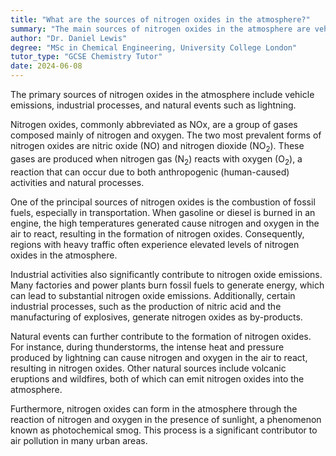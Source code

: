 ```yaml
---
title: "What are the sources of nitrogen oxides in the atmosphere?"
summary: "The main sources of nitrogen oxides in the atmosphere are vehicle emissions, industrial processes, and natural phenomena like lightning."
author: "Dr. Daniel Lewis"
degree: "MSc in Chemical Engineering, University College London"
tutor_type: "GCSE Chemistry Tutor"
date: 2024-06-08
---
```


The primary sources of nitrogen oxides in the atmosphere include vehicle emissions, industrial processes, and natural events such as lightning.

Nitrogen oxides, commonly abbreviated as NOx, are a group of gases composed mainly of nitrogen and oxygen. The two most prevalent forms of nitrogen oxides are nitric oxide ($\text{NO}$) and nitrogen dioxide ($\text{NO}_2$). These gases are produced when nitrogen gas ($\text{N}_2$) reacts with oxygen ($\text{O}_2$), a reaction that can occur due to both anthropogenic (human-caused) activities and natural processes.

One of the principal sources of nitrogen oxides is the combustion of fossil fuels, especially in transportation. When gasoline or diesel is burned in an engine, the high temperatures generated cause nitrogen and oxygen in the air to react, resulting in the formation of nitrogen oxides. Consequently, regions with heavy traffic often experience elevated levels of nitrogen oxides in the atmosphere.

Industrial activities also significantly contribute to nitrogen oxide emissions. Many factories and power plants burn fossil fuels to generate energy, which can lead to substantial nitrogen oxide emissions. Additionally, certain industrial processes, such as the production of nitric acid and the manufacturing of explosives, generate nitrogen oxides as by-products.

Natural events can further contribute to the formation of nitrogen oxides. For instance, during thunderstorms, the intense heat and pressure produced by lightning can cause nitrogen and oxygen in the air to react, resulting in nitrogen oxides. Other natural sources include volcanic eruptions and wildfires, both of which can emit nitrogen oxides into the atmosphere.

Furthermore, nitrogen oxides can form in the atmosphere through the reaction of nitrogen and oxygen in the presence of sunlight, a phenomenon known as photochemical smog. This process is a significant contributor to air pollution in many urban areas.
    